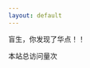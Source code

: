```yaml
---
layout: default
---
```


盲生，你发现了华点！！

<span id="busuanzi_container_site_pv">
    本站总访问量<span id="busuanzi_value_site_pv"></span>次
</span>